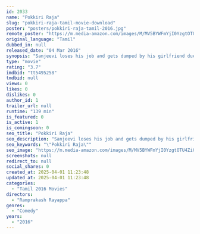 ```yaml
---
id: 2033
name: "Pokkiri Raja"
slug: "pokkiri-raja-tamil-movie-download"
poster: "posters/pokkiri-raja-tamil-2016.jpg"
remote_poster: "https://m.media-amazon.com/images/M/MV5BYWFmYjI0YzgtOTU4Zi00ZDI0LTk3ZWItOTVkZjYyMWIwMzE3XkEyXkFqcGc@._V1_SX300.jpg"
original_language: "Tamil"
dubbed_in: null
released_date: "04 Mar 2016"
synopsis: "Sanjeevi loses his job and gets dumped by his girlfriend due to his massive yawns. He goes to a doctor to get himself cured and learns that he has inherited a super power from his great grandfather."
type: "movie"
rating: "3.7"
imdbid: "tt5495258"
tmdbid: null
views: 0
likes: 0
dislikes: 0
author_id: 1
trailer_url: null
runtime: "139 min"
is_featured: 0
is_active: 1
is_comingsoon: 0
seo_title: "Pokkiri Raja"
seo_description: "Sanjeevi loses his job and gets dumped by his girlfriend due to his massive yawns. He goes to a doctor to get himself cured and learns that he has inherited a super power from his great grandfather."
seo_keywords: "\"Pokkiri Raja\""
seo_image: "https://m.media-amazon.com/images/M/MV5BYWFmYjI0YzgtOTU4Zi00ZDI0LTk3ZWItOTVkZjYyMWIwMzE3XkEyXkFqcGc@._V1_SX300.jpg"
screenshots: null
redirect_to: null
social_shares: 0
created_at: 2025-04-01 11:23:48
updated_at: 2025-04-01 11:23:48
categories:
  - "Tamil 2016 Movies"
directors:
  - "Ramprakash Rayappa"
genres:
  - "Comedy"
years:
  - "2016"
---
```

